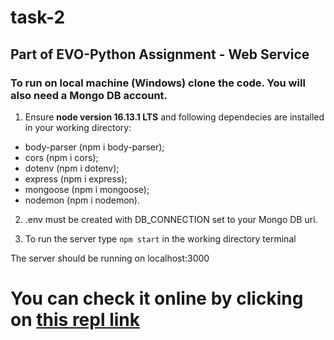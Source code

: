 # task-2

## Part of EVO-Python Assignment - Web Service ##

### To run on local machine (Windows) clone the code. You will also need a Mongo DB account. 

1. Ensure **node version 16.13.1 LTS** and following dependecies are installed in your working directory:
<!-- in order to install them run the commands in brackets in your working directory terminal -->
  - body-parser (npm i body-parser);
  - cors (npm i cors);
  - dotenv (npm i dotenv);
  - express (npm i express);
  - mongoose (npm i mongoose);
  - nodemon (npm i nodemon).

2. .env must be created with DB_CONNECTION set to your Mongo DB uri.
<!-- DB_CONNECTION='mongodb+srv://<username>:<password>@freecodecamp.5thxi.mongodb.net/<collection>?retryWrites=true&w=majority'  -->

3. To run the server type `npm start` in the working directory terminal

The server should be running on localhost:3000

# You can check it online by clicking on [this repl link](https://task-2.ivanzlatoff.repl.co/)
